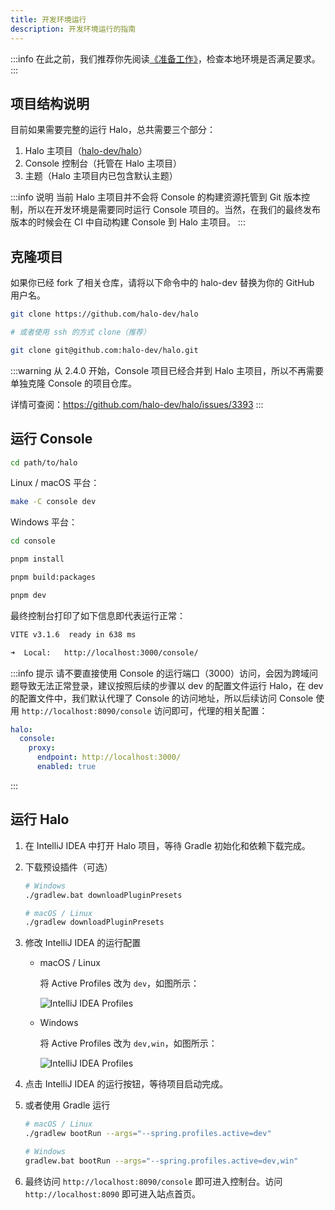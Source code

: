 ```yaml
---
title: 开发环境运行
description: 开发环境运行的指南
---
```


:::info
在此之前，我们推荐你先阅读[《准备工作》](./prepare)，检查本地环境是否满足要求。
:::

## 项目结构说明

目前如果需要完整的运行 Halo，总共需要三个部分：

1. Halo 主项目（[halo-dev/halo](https://github.com/halo-dev/halo)）
2. Console 控制台（托管在 Halo 主项目）
3. 主题（Halo 主项目内已包含默认主题）

:::info 说明
当前 Halo 主项目并不会将 Console 的构建资源托管到 Git 版本控制，所以在开发环境是需要同时运行 Console 项目的。当然，在我们的最终发布版本的时候会在 CI 中自动构建 Console 到 Halo 主项目。
:::

## 克隆项目

如果你已经 fork 了相关仓库，请将以下命令中的 halo-dev 替换为你的 GitHub 用户名。

```bash
git clone https://github.com/halo-dev/halo

# 或者使用 ssh 的方式 clone（推荐）

git clone git@github.com:halo-dev/halo.git
```

:::warning
从 2.4.0 开始，Console 项目已经合并到 Halo 主项目，所以不再需要单独克隆 Console 的项目仓库。

详情可查阅：<https://github.com/halo-dev/halo/issues/3393>
:::

## 运行 Console

```bash
cd path/to/halo
```

Linux / macOS 平台：

```bash
make -C console dev
```

Windows 平台：

```bash
cd console

pnpm install

pnpm build:packages

pnpm dev
```

最终控制台打印了如下信息即代表运行正常：

```bash
VITE v3.1.6  ready in 638 ms

➜  Local:   http://localhost:3000/console/
```

:::info 提示
请不要直接使用 Console 的运行端口（3000）访问，会因为跨域问题导致无法正常登录，建议按照后续的步骤以 dev 的配置文件运行 Halo，在 dev 的配置文件中，我们默认代理了 Console 的访问地址，所以后续访问 Console 使用 `http://localhost:8090/console` 访问即可，代理的相关配置：

```yaml
halo:
  console:
    proxy:
      endpoint: http://localhost:3000/
      enabled: true
```

:::

## 运行 Halo

1. 在 IntelliJ IDEA 中打开 Halo 项目，等待 Gradle 初始化和依赖下载完成。

2. 下载预设插件（可选）

    ```bash
    # Windows
    ./gradlew.bat downloadPluginPresets

    # macOS / Linux
    ./gradlew downloadPluginPresets
    ```

3. 修改 IntelliJ IDEA 的运行配置
    - macOS / Linux

      将 Active Profiles 改为 `dev`，如图所示：

      ![IntelliJ IDEA Profiles](/img/developer-run/IntelliJ-IDEA-Profiles-macOS.png)

    - Windows

      将 Active Profiles 改为 `dev,win`，如图所示：

      ![IntelliJ IDEA Profiles](/img/developer-run/IntelliJ-IDEA-Profiles-Win.png)

4. 点击 IntelliJ IDEA 的运行按钮，等待项目启动完成。

5. 或者使用 Gradle 运行

    ```bash
    # macOS / Linux
    ./gradlew bootRun --args="--spring.profiles.active=dev"

    # Windows
    gradlew.bat bootRun --args="--spring.profiles.active=dev,win"
    ```

6. 最终访问 `http://localhost:8090/console` 即可进入控制台。访问 `http://localhost:8090` 即可进入站点首页。
